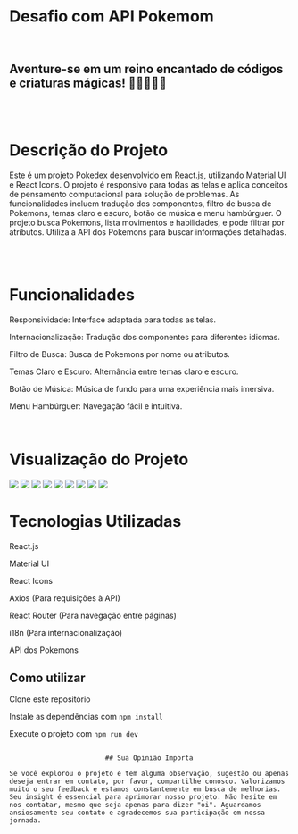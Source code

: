 
# Desafio com API Pokemom

<br>

## Aventure-se em um reino encantado de códigos e criaturas mágicas! 🌌✨🐉🧝‍♂️

<br>
<br>

# Descrição do Projeto


Este é um projeto Pokedex desenvolvido em React.js, utilizando Material UI e React Icons. O projeto é responsivo para todas as telas e aplica conceitos de pensamento computacional para solução de problemas. As funcionalidades incluem tradução dos componentes, filtro de busca de Pokemons, temas claro e escuro, botão de música e menu hambúrguer. O projeto busca Pokemons, lista movimentos e habilidades, e pode filtrar por atributos. Utiliza a API dos Pokemons para buscar informações detalhadas.

<br>
<br>

# Funcionalidades

 Responsividade: Interface adaptada para todas as telas.

Internacionalização: Tradução dos componentes para diferentes idiomas.

 Filtro de Busca: Busca de Pokemons por nome ou atributos.

 Temas Claro e Escuro: Alternância entre temas claro e escuro.

 Botão de Música: Música de fundo para uma experiência mais imersiva.

 Menu Hambúrguer: Navegação fácil e intuitiva.

 <br>

 # Visualização do Projeto
 

<img src="./src/readme_assets/01.jpg">
<img src="./src/readme_assets/02.jpg">
<img src="./src/readme_assets/03.jpg">
<img src="./src/readme_assets/04.jpg">
<img src="./src/readme_assets/05.jpg">
<img src="./src/readme_assets/06.jpg">
<img src="./src/readme_assets/07.jpg">
<img src="./src/readme_assets/08.jpg">
<img src="./src/readme_assets/09.jpg">




<br>

 # Tecnologias Utilizadas
React.js

Material UI

React Icons

Axios (Para requisições à API)

React Router (Para navegação entre páginas)

i18n (Para internacionalização)

API dos Pokemons



## Como utilizar

Clone este repositório

Instale as dependências com `npm install`

Execute o projeto com `npm run dev`


```

                        ## Sua Opinião Importa

Se você explorou o projeto e tem alguma observação, sugestão ou apenas deseja entrar em contato, por favor, compartilhe conosco. Valorizamos muito o seu feedback e estamos constantemente em busca de melhorias. Seu insight é essencial para aprimorar nosso projeto. Não hesite em nos contatar, mesmo que seja apenas para dizer "oi". Aguardamos ansiosamente seu contato e agradecemos sua participação em nossa jornada.


